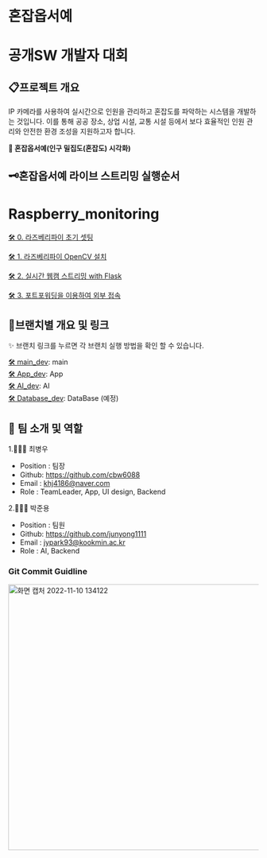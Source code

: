 # 혼잡옵서예

# 공개SW 개발자 대회 


## 📋프로젝트 개요
 IP 카메라를 사용하여 실시간으로 인원을 관리하고 혼잡도를 파악하는 시스템을 개발하는 것입니다. 이를 통해 공공 장소, 상업 시설, 교통 시설 등에서 보다 효율적인 인원 관리와 안전한 환경 조성을 지원하고자 합니다.

**👀 혼잡옵서예(인구 밀집도(혼잡도) 시각화)**


## 🗝️혼잡옵서예 라이브 스트리밍 실행순서


# Raspberry_monitoring

[🛠 0. 라즈베리파이 초기 셋팅](https://github.com/junyong1111/Raspberry_monitoring/tree/main/rasp_live/setting_0) 

[🛠 1. 라즈베리파이 OpenCV 설치](https://github.com/junyong1111/Raspberry_monitoring/tree/main/rasp_live/setting_1) 

[🛠 2. 실시간 웹캠 스트리밍 with Flask](https://github.com/junyong1111/Raspberry_monitoring/tree/main/rasp_live/live_stream) 

[🛠 3. 포트포워딩을 이용하여 외부 접속](https://github.com/junyong1111/Raspberry_monitoring/tree/main/rasp_live/port_forwarding) 

## 📂브랜치별 개요 및 링크

✨ 브랜치 링크를 누르면 각 브랜치 실행 방법을 확인 할 수 있습니다.


[🛠 main_dev](https://github.com/Winter-Toy-Project/Honjab-Obseoye): main  
[🛠 App_dev](https://github.com/Winter-Toy-Project/Honjab-Obseoye/tree/App): App  
[🛠 AI_dev](https://github.com/Winter-Toy-Project/Honjab-Obseoye/tree/datasicence): AI  
[🛠 Database_dev](https://github.com/Winter-Toy-Project/Honjab-Obseoye): DataBase (예정)  



## 🦉 팀 소개 및 역할

1.🧑🏻‍💻 최병우

- Position : 팀장
- Github: <https://github.com/cbw6088>
- Email : khj4186@naver.com
- Role : TeamLeader, App, UI design, Backend

2.👨🏾‍💻 박준용

- Position : 팀원
- Github: <https://github.com/junyong1111>
- Email : jypark93@kookmin.ac.kr
- Role : AI, Backend




### Git Commit Guidline
<img width="535" alt="화면 캡처 2022-11-10 134122" src="https://user-images.githubusercontent.com/85275893/201002326-84ab80ac-af5f-4b58-b216-26341ddd6079.png">
